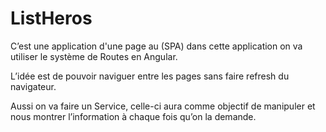 # ListHeros

C’est une application d'une page au (SPA) dans cette application on va utiliser le système de Routes en Angular.

L’idée est de pouvoir naviguer entre les pages sans faire refresh du navigateur. 

Aussi on va faire un Service, celle-ci aura comme objectif de manipuler et nous montrer l’information à chaque fois qu’on la demande.

